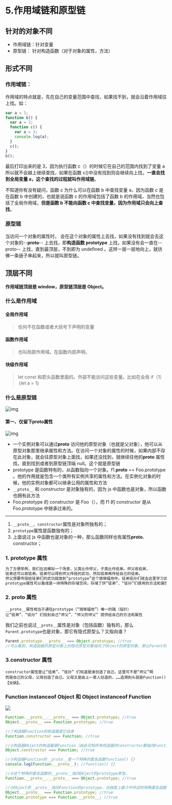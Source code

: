 # 5.作用域链和原型链

## 针对的对象不同

- 作用域链：针对变量
- 原型链： 针对构造函数（对于对象的属性，方法）

## 形式不同

### 作用域链：

作用域的特点就是，先在自己的变量范围中查找，如果找不到，就会沿着作用域往上找。如：

```javascript
var a = 1;
function b() {
  var a = 2;
  function c() {
    var a = 3;
    console.log(a);
  }
  c();
}
b();
```

最后打印出来的是 3，因为执行函数 c（）的时候它在自己的范围内找到了变量 a 所以就不会越上继续查找，如果在函数 c()中没有找到则会继续向上找，**一直会找到全局变量 a，这个查找的过程就叫作用域链**。

不知道你有没有疑问，函数 c 为什么可以在函数 b 中查找变量 a，因为函数 c 是在函数 b 中创建的，也就是说函数 c 的作用域包括了函数 b 的作用域，当然也包括了全局作用域，**但是函数 b 不能向函数 c 中查找变量，因为作用域只会向上查找**。

### 原型链

当访问一个对象的属性时， 会在这个对象的属性上去找，如果没有找到就会去这个对象的--**proto**-- 上去找，即**构造函数 prototype** 上找，如果没有会一直在--proto-- 上找，直到最顶层，不到即为 undefined 。这样一层一层地向上，就彷佛一条链子串起来，所以就叫原型链。

## 顶层不同

**作用域链顶层是 window，原型链顶层是 Object。**

### 什么是作用域

#### 全局作用域

> 任何不在函数或者大括号下声明的变量

#### 函数作用域

> 也叫局部作用域。在函数内部声明。

#### 块级作用域

> let const 和箭头函数里面的。外部不能访问这些变量。比如在全局 if（1）｛let a = 1｝

### 什么是原型链

![img](https://img-blog.csdnimg.cn/20190527210323819.png?x-oss-process=image/watermark,type_ZmFuZ3poZW5naGVpdGk,shadow_10,text_aHR0cHM6Ly9ibG9nLmNzZG4ubmV0L3dlaXhpbl80NDY5MDUwNA==,size_16,color_FFFFFF,t_70)

#### 第一、仅留下**proto**属性

![img](https://img-blog.csdnimg.cn/20190527210643204.png?x-oss-process=image/watermark,type_ZmFuZ3poZW5naGVpdGk,shadow_10,text_aHR0cHM6Ly9ibG9nLmNzZG4ubmV0L3dlaXhpbl80NDY5MDUwNA==,size_16,color_FFFFFF,t_70)

- 一个实例对象可以通过**proto** 访问他的原型对象（也就是父对象），他可以从原型对象那里继承属性和方法。在访问一个对象的属性的时候，如果内部不存在此对象，就会往原型对象上面找，如果还没找到，就继续往他的**proto** 属性找，直到找到或者到原型链顶端 null。这个就是原型链
- prototype 是函数特有的，从函数指向一个对象。f1.**proto** == Foo.prototype 。他的作用就是包含一个类所有实例共享的属性和方法。在实例化对象的时候，他的实例对象都可以继承公用的属性和方法
- `__ptoto__` 和 constructor 是对象独有的，因为 js 中函数也是对象，所以函数也拥有此方法
- Foo.prototype 的 constructor 是 Foo（），而 f1 的 constructor 是从 Foo.prototype 中继承过来的。

---

1. `__proto__、constructor`属性是对象所独有的；
2. `prototype`属性是函数独有的；
3. 上面说过 js 中函数也是对象的一种，那么函数同样也有属性**proto**、constructor；

### 1. prototype 属性

```jsx
为了方便举例，我们在这模拟一个场景，父类比作师父，子类比作徒弟。师父收徒弟，
徒弟还可以收徒弟。徒弟可以得到师父传授的武功，然后徒弟再传给自己的徒弟。
师父想要传授给徒弟们的武功就放到“prototype”这个琅琊福地中。徒弟徒孙们就去这里学习武功。
prototype属性可以看成是一块特殊的存储空间，存储了供“徒弟”、“徒孙”们使用的方法和属性。
```

### 2. proto 属性

```
__proto__属性相当于通往prototype（“琅琊福地”）唯一的路（指针）
让“徒弟”、“徒孙” 们找到自己“师父”、“师父的师父” 提供给自己的方法和属性
```

我们之前也说过`__proto__`属性是对象（包括函数）独有的，那么`Parent.prototype`也是对象，那它有隐式原型么？又指向谁？

```jsx
Parent.prototype.__proto__ === Object.prototype; //true
//可以看到，构造函数的原型对象上的隐式原型对象指向了Object的原型对象。那么Parent的原型对象就继承了Object的原型对象。由此我们可以验证一个结论，万物继承自Object.prototype。这也就是为什么我们可以实例化一个对象，并且可以调用该对象上没有的属性和方法了。
```

### 3.constructor 属性

```
constructor属性是让“徒弟”、“徒孙” 们知道是谁创造了自己，这里可不是“师父”啊
而是自己的父母，父母创造了自己，父母又是由上一辈人创造的，……追溯到头就是Function() 【女娲】。
```

### Function instanceof Object 和 Object instanceof Function

![](https://ask.qcloudimg.com/http-save/yehe-1011815/79e32b0650083bff1379245159c534fd.png?imageView2/2/w/1620)

```js
Function.__proto__.__proto__ === Object.prototype; //true
Object.__proto__ === Function.prototype; //true
```

```js
//①构造器Function的构造器是它自身
Function.constructor === Function; //true

//②构造器Object的构造器是Function（由此可知所有构造器的constructor都指向Function）
Object.constructor === Function; //true

//③构造器Function的__proto__是一个特殊的匿名函数function() {}
console.log(Function.__proto__); //function() {}

//④这个特殊的匿名函数的__proto__指向Object的prototype原型。
Function.__proto__.__proto__ === Object.prototype; //true

//⑤Object的__proto__指向Function的prototype，也就是上面③中所述的特殊匿名函数
Object.__proto__ === Function.prototype; //true
Function.prototype === Function.__proto__; //true
```
